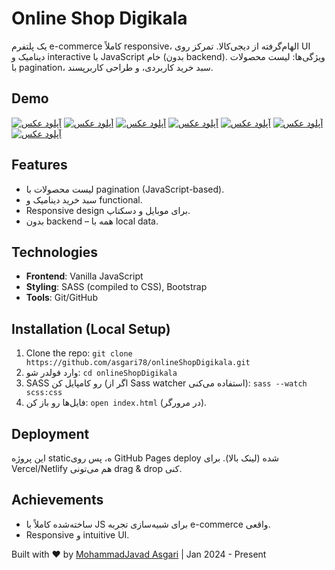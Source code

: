 # Online Shop Digikala

یک پلتفرم e-commerce کاملاً responsive، الهام‌گرفته از دیجی‌کالا. تمرکز روی UI دینامیک و interactive با JavaScript خام (بدون backend). ویژگی‌ها: لیست محصولات با pagination، سبد خرید کاربردی، و طراحی کاربرپسند.

## Demo
<a href="https://uupload.ir/view/screenshot_from_2025-09-21_12-03-26_chul.png" target="_blank"><img src="https://s6.uupload.ir/files/screenshot_from_2025-09-21_12-03-26_chul_thumb.png" border="0" alt="آپلود عکس" /></a>
<a href="https://uupload.ir/view/screenshot_from_2025-09-21_12-02-05_k2h0.png" target="_blank"><img src="https://s6.uupload.ir/files/screenshot_from_2025-09-21_12-02-05_k2h0_thumb.png" border="0" alt="آپلود عکس" /></a>
<a href="https://uupload.ir/view/screenshot_from_2025-09-21_12-01-56_eyzf.png" target="_blank"><img src="https://s6.uupload.ir/files/screenshot_from_2025-09-21_12-01-56_eyzf_thumb.png" border="0" alt="آپلود عکس" /></a>
<a href="https://uupload.ir/view/screenshot_from_2025-09-21_12-01-43_n84n.png" target="_blank"><img src="https://s6.uupload.ir/files/screenshot_from_2025-09-21_12-01-43_n84n_thumb.png" border="0" alt="آپلود عکس" /></a>
<a href="https://uupload.ir/" target="_blank"><img src="https://s6.uupload.ir/files/screenshot_from_2025-09-21_12-01-28_diyn.png" border="0" alt="آپلود عکس" /></a>
<a href="https://uupload.ir/" target="_blank"><img src="https://s6.uupload.ir/files/screenshot_from_2025-09-21_12-01-20_jo2x.png" border="0" alt="آپلود عکس" /></a>
<a href="https://uupload.ir/" target="_blank"><img src="https://s6.uupload.ir/files/screenshot_from_2025-09-21_12-01-07_zw6.png" border="0" alt="آپلود عکس" /></a>

## Features
- لیست محصولات با pagination (JavaScript-based).
- سبد خرید دینامیک و functional.
- Responsive design برای موبایل و دسکتاپ.
- بدون backend – همه با local data.

## Technologies
- **Frontend**: Vanilla JavaScript
- **Styling**: SASS (compiled to CSS), Bootstrap
- **Tools**: Git/GitHub

## Installation (Local Setup)
1. Clone the repo: `git clone https://github.com/asgari78/onlineShopDigikala.git`
2. وارد فولدر شو: `cd onlineShopDigikala`
3. SASS رو کامپایل کن (اگر از Sass watcher استفاده می‌کنی): `sass --watch scss:css`
4. فایل‌ها رو باز کن: `open index.html` (در مرورگر).

## Deployment
این پروژه staticه، پس روی GitHub Pages deploy شده (لینک بالا). برای Vercel/Netlify هم می‌تونی drag & drop کنی.

## Achievements
- ساخته‌شده کاملاً با JS برای شبیه‌سازی تجربه e-commerce واقعی.
- Responsive و intuitive UI.

Built with ❤️ by [MohammadJavad Asgari](https://github.com/asgari78) | Jan 2024 - Present